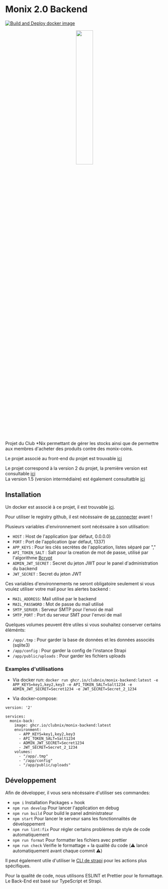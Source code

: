 # Monix 2.0 Backend

[![Build and Deploy docker image](https://github.com/ClubNix/monix-2.0/actions/workflows/deploy.yaml/badge.svg?branch=master)](https://github.com/ClubNix/monix-2.0/actions/workflows/deploy.yaml)

<p align="center" width="100%">
    <img width="33%" src="https://raw.githubusercontent.com/ClubNix/monix-2.0/master/src/assets/monixcoin.svg"> 
</p>

Projet du Club *Nix permettant de gérer les stocks ainsi que de permettre aux membres d'acheter des produits contre des monix-coins.

Le projet associé au front-end du projet est trouvable [ici](https://github.com/ClubNix/monix-2.0)

Le projet correspond à la version 2 du projet, la première version est consultable [ici](https://github.com/ClubNix/monix)  
La version 1.5 (version intermédiaire) est également consultatble [ici](https://github.com/ClubNix/monix-1.5)

## Installation

Un docker est associé à ce projet, il est trouvable [ici](https://github.com/ClubNix/monix-backend/pkgs/container/monix-backend).

Pour utiliser le registry github, il est nécéssaire de [se connecter](https://docs.github.com/en/packages/working-with-a-github-packages-registry/working-with-the-container-registry) avant !

Plusieurs variables d'environnement sont nécéssaire à son utilisation:
- `HOST` : Host de l'application (par défaut, 0.0.0.0)
- `PORT` : Port de l'application (par défaut, 1337)
- `APP_KEYS` : Pour les clés secrètes de l'application, listes séparé par ","
- `API_TOKEN_SALT` : Salt pour la creation de mot de passe, utilisé par l'algorithme [Bcrypt](https://fr.wikipedia.org/wiki/Bcrypt)
- `ADMIN_JWT_SECRET` : Secret du jeton JWT pour le panel d'administration du backend
- `JWT_SECRET` : Secret du jeton JWT   

Ces variables d'environnements ne seront obligatoire seulement si vous voulez utiliser votre mail pour les alertes backend :
- `MAIL_ADDRESS`: Mail utilisé par le backend
- `MAIL_PASSWORD` : Mot de passe du mail utilisé
- `SMTP_SERVER` : Serveur SMTP pour l'envoi de mail
- `SMTP_PORT` : Port du serveur SMT pour l'envoi de mail

Quelques volumes peuvent être utiles si vous souhaitez conserver certains éléménts:
- `/app/.tmp` : Pour garder la base de données et les données associés (sqlite3)
- `/app/config` : Pour garder la config de l'instance Strapi
- `/app/public/uploads` : Pour garder les fichiers uploads

### Examples d'utilisations

- Via docker run: `docker run ghcr.io/clubnix/monix-backend:latest -e APP_KEYS=key1,key2,key3 -e API_TOKEN_SALT=Salt1234 -e ADMIN_JWT_SECRET=Secret1234 -e JWT_SECRET=Secret_2_1234`

- Via docker-compose: 
```
version: '2'

services:
  monix-back:
    image: ghcr.io/clubnix/monix-backend:latest
    environment:
      - APP_KEYS=key1,key2,key3
      - API_TOKEN_SALT=Salt1234
      - ADMIN_JWT_SECRET=Secret1234
      - JWT_SECRET=Secret_2_1234
    volumes:
      - "/app/.tmp"
      - "/app/config"
      - "/app/public/uploads"
```

## Développement

Afin de développer, il vous sera nécéssaire d'utiliser ses commandes:
- `npm i` Installation Packages + hook
- `npm run develop` Pour lancer l'application en debug
- `npm run build` Pour build le panel administrateur
- `npm start` Pour lancer le serveur sans les fonctionnalités de développement
- `npm run lint:fix` Pour régler certains problèmes de style de code automatiquement
- `npm run format` Pour formatter les fichiers avec prettier
- `npm run check` Verifie le formattage + la qualité du code (⚠️ lancé automatiquement avant chaque commit ⚠️)

Il peut également utile d'utiliser le [CLI de strapi](https://docs.strapi.io/developer-docs/latest/developer-resources/cli/CLI.html) pour les actions plus spécifiques.

Pour la qualité de code, nous utilisons ESLINT et Prettier pour le formattage.  
Le Back-End est basé sur TypeScript et Strapi.

